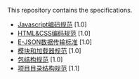 This repository contains the specifications.


- [Javascript编码规范](javascript-code-style.md) <span class="std-rec">[1.0]</span>
- [HTML&CSS编码规范](html-and-css-code-style.md) <span class="std-rec">[1.0]</span>
- [E-JSON数据传输标准](e-json.md) <span class="std-rec">[1.0]</span>
- [模块和加载器规范](module.md) <span class="std-rec">[1.0]</span>
- [包结构规范](package.md) <span class="std-rec">[1.0]</span>
- [项目目录结构规范](directory.md) <span class="std-rec">[1.1]</span>